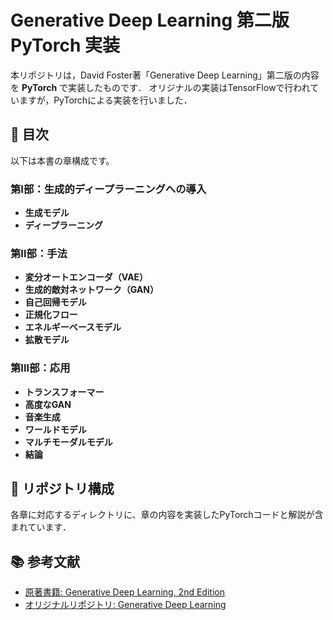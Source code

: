 # Generative Deep Learning 第二版 PyTorch 実装

本リポジトリは，David Foster著「Generative Deep Learning」第二版の内容を **PyTorch** で実装したものです．
オリジナルの実装はTensorFlowで行われていますが，PyTorchによる実装を行いました．

## 📖 目次

以下は本書の章構成です。

### 第I部：生成的ディープラーニングへの導入

- **生成モデル**
- **ディープラーニング**

### 第II部：手法

- **変分オートエンコーダ（VAE）**
- **生成的敵対ネットワーク（GAN）**
- **自己回帰モデル**
- **正規化フロー**
- **エネルギーベースモデル**
- **拡散モデル**

### 第III部：応用

- **トランスフォーマー**
- **高度なGAN**
- **音楽生成**
- **ワールドモデル**
- **マルチモーダルモデル**
- **結論**

## 📂 リポジトリ構成

各章に対応するディレクトリに、章の内容を実装したPyTorchコードと解説が含まれています．

## 📚 参考文献

- 	[原著書籍: Generative Deep Learning, 2nd Edition](https://www.amazon.co.jp/dp/4814400756)
- 	[オリジナルリポジトリ: Generative Deep Learning](https://github.com/davidADSP/Generative_Deep_Learning_2nd_Edition/)
